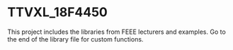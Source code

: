 # TTVXL_18F4450

This project includes the libraries from FEEE lecturers and examples.
Go to the end of the library file for custom functions.
